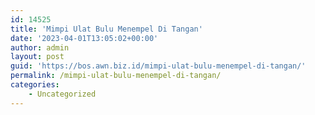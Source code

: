 ```yaml
---
id: 14525
title: 'Mimpi Ulat Bulu Menempel Di Tangan'
date: '2023-04-01T13:05:02+00:00'
author: admin
layout: post
guid: 'https://bos.awn.biz.id/mimpi-ulat-bulu-menempel-di-tangan/'
permalink: /mimpi-ulat-bulu-menempel-di-tangan/
categories:
    - Uncategorized
---
```


